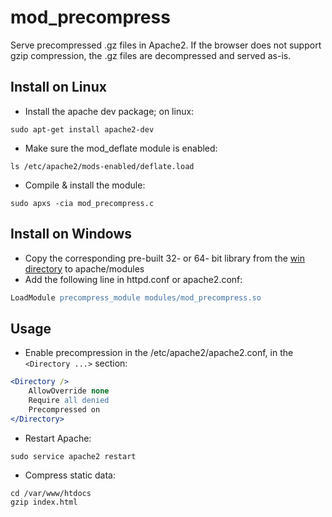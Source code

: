 # mod_precompress
Serve precompressed .gz files in Apache2. If the browser does not support gzip compression, the .gz files are decompressed and served as-is.

## Install on Linux

* Install the apache dev package; on linux:
```
sudo apt-get install apache2-dev
```
* Make sure the mod_deflate module is enabled: 
```
ls /etc/apache2/mods-enabled/deflate.load
```
* Compile & install the module:
```
sudo apxs -cia mod_precompress.c
```
## Install on Windows
* Copy the corresponding pre-built 32- or 64- bit library from the [win directory](win) to apache/modules
* Add the following line in httpd.conf or apache2.conf:
```apache
LoadModule precompress_module modules/mod_precompress.so
```

## Usage

* Enable precompression in the /etc/apache2/apache2.conf, in the `<Directory ...>` section:
```apache
<Directory />
    AllowOverride none
    Require all denied
    Precompressed on
</Directory>
```
* Restart Apache:
```
sudo service apache2 restart
```
* Compress static data:
```
cd /var/www/htdocs
gzip index.html
```
